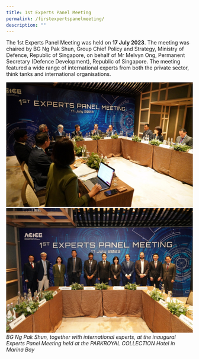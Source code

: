 ```yaml
---
title: 1st Experts Panel Meeting
permalink: /firstexpertspanelmeeting/
description: ""
---
```

The 1st Experts Panel Meeting was held on **17 July 2023**. The meeting was chaired by BG Ng Pak Shun, Group Chief Policy and Strategy, Ministry of Defence, Republic of Singapore, on behalf of Mr Melvyn Ong, Permanent Secretary (Defence Development), Republic of Singapore. The meeting featured a wide range of international experts from both the private sector, think tanks and international organisations.

![](/images/experts1.jpg)
<br>
![](/images/experts2.jpg)
*BG Ng Pak Shun, together with international experts, at the inaugural Experts Panel Meeting held at the PARKROYAL COLLECTION Hotel in Marina Bay*